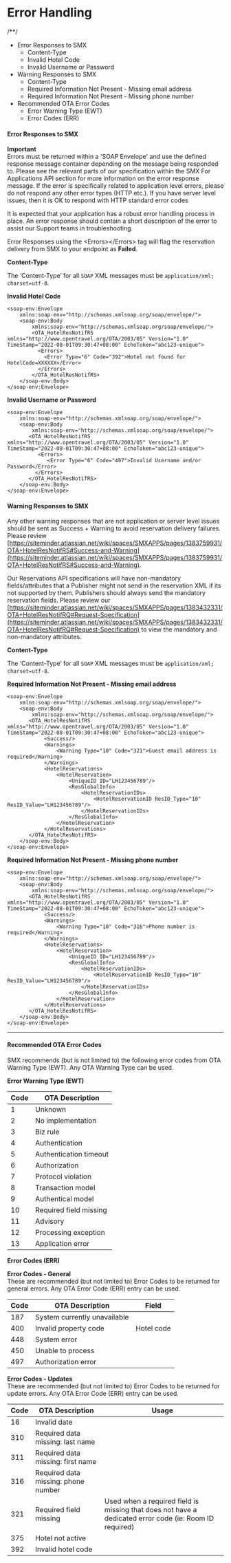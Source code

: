 # Error Handling

/\*\*/

* Error Responses to SMX
  * Content-Type
  * Invalid Hotel Code
  * Invalid Username or Password
* Warning Responses to SMX
  * Content-Type
  * Required Information Not Present - Missing email address
  * Required Information Not Present - Missing phone number
* Recommended OTA Error Codes
  * Error Warning Type (EWT)
  * Error Codes (ERR)

#### Error Responses to SMX <a href="#errorhandling-errorresponsestosmx" id="errorhandling-errorresponsestosmx"></a>

**Important**\
Errors must be returned within a 'SOAP Envelope' and use the defined response message container depending on the message being responded to. Please see the relevant parts of our specification within the SMX For Applications API section for more information on the error response message. If the error is specifically related to application level errors, please do not respond any other error types (HTTP etc.). If you have server level issues, then it is OK to respond with HTTP standard error codes

It is expected that your application has a robust error handling process in place. An error response should contain a short description of the error to assist our Support teams in troubleshooting.

Error Responses using the \<Errors>\</Errors> tag will flag the reservation delivery from SMX to your endpoint as **Failed**.

**Content-Type**

The ‘Content-Type’ for all `SOAP` XML messages must be `application/xml; charset=utf-8`.

**Invalid Hotel Code**

```
<soap-env:Envelope
	xmlns:soap-env="http://schemas.xmlsoap.org/soap/envelope/">
	<soap-env:Body
		xmlns:soap-env="http://schemas.xmlsoap.org/soap/envelope/">
        <OTA_HotelResNotifRS xmlns="http://www.opentravel.org/OTA/2003/05" Version="1.0" TimeStamp="2022-08-01T09:30:47+08:00" EchoToken="abc123-unique">
          <Errors>
            <Error Type="6" Code="392">Hotel not found for HotelCode=XXXXXX</Error>
          </Errors>
        </OTA_HotelResNotifRS>
    </soap-env:Body>
</soap-env:Envelope>
```

**Invalid Username or Password**

```
<soap-env:Envelope
	xmlns:soap-env="http://schemas.xmlsoap.org/soap/envelope/">
	<soap-env:Body
		xmlns:soap-env="http://schemas.xmlsoap.org/soap/envelope/">       
       <OTA_HotelResNotifRS xmlns="http://www.opentravel.org/OTA/2003/05" Version="1.0" TimeStamp="2022-08-01T09:30:47+08:00" EchoToken="abc123-unique">
          <Errors>
             <Error Type="6" Code="497">Invalid Username and/or Password</Error>
         </Errors>
       </OTA_HotelResNotifRS>
    </soap-env:Body>
</soap-env:Envelope>
```

#### Warning Responses to SMX <a href="#errorhandling-warningresponsestosmx" id="errorhandling-warningresponsestosmx"></a>

Any other warning responses that are not application or server level issues should be sent as Success + Warning to avoid reservation delivery failures. Please review [https://siteminder.atlassian.net/wiki/spaces/SMXAPPS/pages/1383759931/OTA+HotelResNotifRS#Success-and-Warning](https://siteminder.atlassian.net/wiki/spaces/SMXAPPS/pages/1383759931/OTA+HotelResNotifRS#Success-and-Warning).

Our Reservations API specifications will have non-mandatory fields/attributes that a Publisher might not send in the reservation XML if its not supported by them. Publishers should always send the mandatory reservation fields. Please review our [https://siteminder.atlassian.net/wiki/spaces/SMXAPPS/pages/1383432331/OTA+HotelResNotifRQ#Request-Specification](https://siteminder.atlassian.net/wiki/spaces/SMXAPPS/pages/1383432331/OTA+HotelResNotifRQ#Request-Specification) to view the mandatory and non-mandatory attributes.

**Content-Type**

The ‘Content-Type’ for all `SOAP` XML messages must be `application/xml; charset=utf-8`.

**Required Information Not Present - Missing email address**

```
<soap-env:Envelope
	xmlns:soap-env="http://schemas.xmlsoap.org/soap/envelope/">
	<soap-env:Body
		xmlns:soap-env="http://schemas.xmlsoap.org/soap/envelope/">       
       <OTA_HotelResNotifRS xmlns="http://www.opentravel.org/OTA/2003/05" Version="1.0" TimeStamp="2022-08-01T09:30:47+08:00" EchoToken="abc123-unique">
			<Success/>
			<Warnings>
				<Warning Type="10" Code="321">Guest email address is required</Warning>
			</Warnings>
			<HotelReservations>
				<HotelReservation>
					<UniqueID ID="LH123456789"/>
					<ResGlobalInfo>
						<HotelReservationIDs>
							<HotelReservationID ResID_Type="10" ResID_Value="LH123456789"/>
						</HotelReservationIDs>
					</ResGlobalInfo>
				</HotelReservation>
			</HotelReservations>          
       </OTA_HotelResNotifRS>
    </soap-env:Body>
</soap-env:Envelope>
```

**Required Information Not Present - Missing phone number**

```
<soap-env:Envelope
	xmlns:soap-env="http://schemas.xmlsoap.org/soap/envelope/">
	<soap-env:Body
		xmlns:soap-env="http://schemas.xmlsoap.org/soap/envelope/">       
       <OTA_HotelResNotifRS xmlns="http://www.opentravel.org/OTA/2003/05" Version="1.0" TimeStamp="2022-08-01T09:30:47+08:00" EchoToken="abc123-unique">
			<Success/>
			<Warnings>
				<Warning Type="10" Code="316">Phone number is required</Warning>
			</Warnings>
			<HotelReservations>
				<HotelReservation>
					<UniqueID ID="LH123456789"/>
					<ResGlobalInfo>
						<HotelReservationIDs>
							<HotelReservationID ResID_Type="10" ResID_Value="LH123456789"/>
						</HotelReservationIDs>
					</ResGlobalInfo>
				</HotelReservation>
			</HotelReservations>          
       </OTA_HotelResNotifRS>
    </soap-env:Body>
</soap-env:Envelope>
```

***

#### Recommended OTA Error Codes <a href="#errorhandling-recommendedotaerrorcodes" id="errorhandling-recommendedotaerrorcodes"></a>

SMX recommends (but is not limited to) the following error codes from OTA Warning Type (EWT). Any OTA Warning Type can be used.

**Error Warning Type (EWT)**

| Code | OTA Description        |
| ---- | ---------------------- |
| 1    | Unknown                |
| 2    | No implementation      |
| 3    | Biz rule               |
| 4    | Authentication         |
| 5    | Authentication timeout |
| 6    | Authorization          |
| 7    | Protocol violation     |
| 8    | Transaction model      |
| 9    | Authentical model      |
| 10   | Required field missing |
| 11   | Advisory               |
| 12   | Processing exception   |
| 13   | Application error      |

**Error Codes (ERR)**

**Error Codes - General**\
These are recommended (but not limited to) Error Codes to be returned for general errors. Any OTA Error Code (ERR) entry can be used.

| Code | OTA Description              | Field      |
| ---- | ---------------------------- | ---------- |
| 187  | System currently unavailable |            |
| 400  | Invalid property code        | Hotel code |
| 448  | System error                 |            |
| 450  | Unable to process            |            |
| 497  | Authorization error          |            |

**Error Codes - Updates**\
These are recommended (but not limited to) Error Codes to be returned for update errors. Any OTA Error Code (ERR) entry can be used.

| Code | OTA Description                     | Usage                                                                                                  |
| ---- | ----------------------------------- | ------------------------------------------------------------------------------------------------------ |
| 16   | Invalid date                        |                                                                                                        |
| 310  | Required data missing: last name    |                                                                                                        |
| 311  | Required data missing: first name   |                                                                                                        |
| 316  | Required data missing: phone number |                                                                                                        |
| 321  | Required field missing              | Used when a required field is missing that does not have a dedicated error code (ie: Room ID required) |
| 375  | Hotel not active                    |                                                                                                        |
| 392  | Invalid hotel code                  |                                                                                                        |
